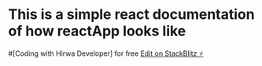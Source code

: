# This is a simple react documentation  of how reactApp looks like

#[Coding with Hirwa Developer] for free 
[Edit on StackBlitz ⚡️](https://stackblitz.com/edit/react-gahfpe)

